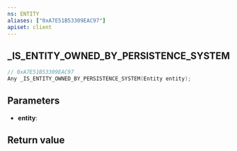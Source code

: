 ```yaml
---
ns: ENTITY
aliases: ["0xA7E51B53309EAC97"]
apiset: client
---
```

## _IS_ENTITY_OWNED_BY_PERSISTENCE_SYSTEM

```c
// 0xA7E51B53309EAC97
Any _IS_ENTITY_OWNED_BY_PERSISTENCE_SYSTEM(Entity entity);
```


## Parameters
* **entity**:

## Return value

